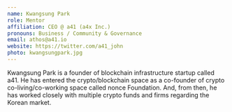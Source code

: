 ```yaml
---
name: Kwangsung Park
role: Mentor
affiliation: CEO @ a41 (a4x Inc.)
pronouns: Business / Community & Governance
email: athos@a41.io
website: https://twitter.com/a41_john
photo: kwangsungpark.jpg
---
```


Kwangsung Park is a founder of blockchain infrastructure startup called a41. He has entered the crypto/blockchain space as a co-founder of crypto co-living/co-working space called nonce Foundation. And, from then, he has worked closely with multiple crypto funds and firms regarding the Korean market.
